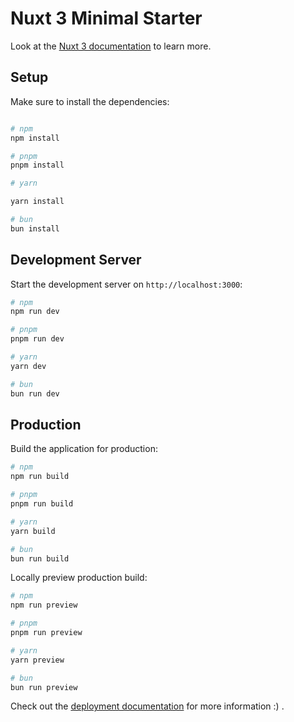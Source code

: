 # Nuxt 3 Minimal Starter

Look at the [Nuxt 3 documentation](https://nuxt.com/docs/getting-started/introduction) to learn more.


## Setup

Make sure to install the dependencies:

```bash

# npm
npm install

# pnpm
pnpm install

# yarn

yarn install

# bun
bun install
```

## Development Server

Start the development server on `http://localhost:3000`:

```bash
# npm
npm run dev

# pnpm
pnpm run dev

# yarn
yarn dev

# bun
bun run dev
```

## Production

Build the application for production:

```bash
# npm
npm run build

# pnpm
pnpm run build

# yarn
yarn build

# bun
bun run build
```

Locally preview production build:

```bash
# npm
npm run preview

# pnpm
pnpm run preview

# yarn
yarn preview

# bun
bun run preview
```

Check out the [deployment documentation](https://nuxt.com/docs/getting-started/deployment) for more information :) .
